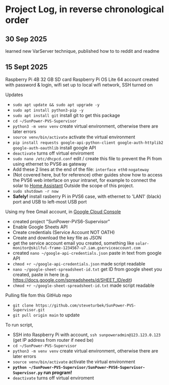 # Project Log, in reverse chronological order

## 30 Sep 2025

learned new VarServer technique, published how to to reddit and readme

## 15 Sept 2025

Raspberry Pi 4B
32 GB SD card
Raspberry Pi OS Lite 64
account created with password & login, wifi set up to local wifi network, SSH turned on

Updates

- `sudo apt update && sudo apt upgrade -y`
- `sudo apt install python3-pip -y`
- `sudo apt install git` install git to get this package
- `cd ~/SunPower-PVS-Supervisor`
- `python3 -m venv venv` create virtual environment, otherwise there are later errors
- `source venv/bin/activate` activate the virtual environment
- `pip install requests google-api-python-client google-auth-httplib2 google-auth-oauthlib` install google API
- `deactivate` turns off virtual enviroment
- `sudo nano /etc/dhcpcd.conf` edit / create this file to prevent the Pi from using ethernet to PVS6 as gateway
- Add these 2 lines at the end of the file:
  `interface eth0`
  `nogateway`
- (Not covered here, but for reference) other guides show how to access the PVS6 web interface on your intranet, for example to connect the solar to [Home Assistant](https://community.home-assistant.io/t/options-for-sunpower-solar-integration/289621) Outside the scope of this project.
- `sudo shutdown -r now`
- **Safely!** install rasberry Pi in PVS6 case, with ethernet to 'LAN1' (black) port and USB to left-most USB port

Using my free Gmail account, in [Google Cloud Console](https://console.cloud.google.com)

- created project "SunPower-PVS6-Supervisor"
- Enable Google Sheets API
- Create credentials (Service Account NOT OATH)
- Create and download the key file as JSON
- get the service account email you created, something like `solar-monitor@skilful-frame-1234567-u7.iam.gserviceaccount.com`
- created `nano ~/google-api-credentials.json` paste in text from google API
- `chmod +r ~/google-api-credentials.json` made script readable
- `nano ~/google-sheet-spreadsheet-id.txt` get ID from google sheet you created, paste in here (e.g. https://docs.google.com/spreadsheets/d/SHEET_ID/edit)
- `chmod +r ~/google-sheet-spreadsheet-id.txt` made script readable

Pulling file fom this GitHub repo

- `git clone https://github.com/steveturbek/SunPower-PVS-Supervisor.git`
- `git pull origin main` to update

To run script,

- SSH into Raspberry Pi with account, `ssh sunpoweradmin@123.123.0.123` (get IP address from router if need be)
- `cd ~/SunPower-PVS-Supervisor`
- `python3 -m venv venv` create virtual environment, otherwise there are later errors
- `source venv/bin/activate` activate the virtual environment
- **`python ~/SunPower-PVS-Supervisor/SunPower-PVS6-Supervisor-Supervisor.py` run program!**
- `deactivate` turns off virtual enviroment
